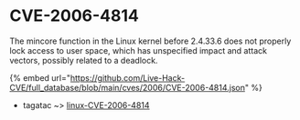 # CVE-2006-4814

The mincore function in the Linux kernel before 2.4.33.6 does not properly lock access to user space, which has unspecified impact and attack vectors, possibly related to a deadlock.

{% embed url="https://github.com/Live-Hack-CVE/full_database/blob/main/cves/2006/CVE-2006-4814.json" %}


* tagatac ~> [linux-CVE-2006-4814](https://zeste.alice-snow.ru/2006/database/cve-2006-4814/linux-cve-2006-4814-tagatac)